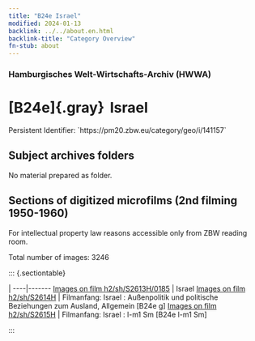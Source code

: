 ```yaml
---
title: "B24e Israel"
modified: 2024-01-13
backlink: ../../about.en.html
backlink-title: "Category Overview"
fn-stub: about
---
```


### Hamburgisches Welt-Wirtschafts-Archiv (HWWA)

# [B24e]{.gray}&#8201; Israel

<div class="hint">Persistent Identifier: `https://pm20.zbw.eu/category/geo/i/141157`</div>







## Subject archives folders








No material prepared as folder.



<a id="filmsections" />

## Sections of digitized microfilms (2nd filming 1950-1960)

<p>For intellectual property law reasons accessible only from ZBW reading room.</p>



<p>Total number of images: 3246</p>




::: {.sectiontable}

 | 
----|-------
<a class="btn" href="https://pm20.zbw.eu/film/h2/sh/S2613H/0185" rel="nofollow">Images on film h2/sh/S2613H/0185</a> | Israel
<a class="btn" href="https://pm20.zbw.eu/film/h2/sh/S2614H" rel="nofollow">Images on film h2/sh/S2614H</a> | Filmanfang: Israel : Außenpolitik und politische Beziehungen zum Ausland, Allgemein [B24e g]
<a class="btn" href="https://pm20.zbw.eu/film/h2/sh/S2615H" rel="nofollow">Images on film h2/sh/S2615H</a> | Filmanfang: Israel : l-m1 Sm [B24e l-m1 Sm]


:::













